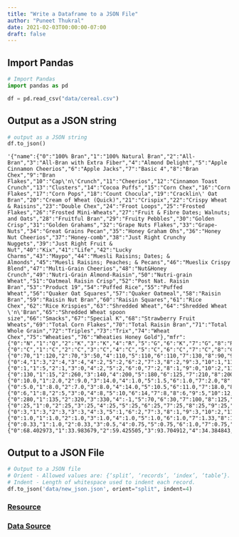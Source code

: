 ```yaml
---
title: "Write a Dataframe to a JSON File"
author: "Puneet Thukral"
date: 2021-02-03T00:00:00-07:00
draft: false
---
```


## Import Pandas


```python
# Import Pandas
import pandas as pd

df = pd.read_csv("data/cereal.csv")
```

## Output as a JSON string


```python
# output as a JSON string
df.to_json()
```




    '{"name":{"0":"100% Bran","1":"100% Natural Bran","2":"All-Bran","3":"All-Bran with Extra Fiber","4":"Almond Delight","5":"Apple Cinnamon Cheerios","6":"Apple Jacks","7":"Basic 4","8":"Bran Chex","9":"Bran Flakes","10":"Cap\'n\'Crunch","11":"Cheerios","12":"Cinnamon Toast Crunch","13":"Clusters","14":"Cocoa Puffs","15":"Corn Chex","16":"Corn Flakes","17":"Corn Pops","18":"Count Chocula","19":"Cracklin\' Oat Bran","20":"Cream of Wheat (Quick)","21":"Crispix","22":"Crispy Wheat & Raisins","23":"Double Chex","24":"Froot Loops","25":"Frosted Flakes","26":"Frosted Mini-Wheats","27":"Fruit & Fibre Dates; Walnuts; and Oats","28":"Fruitful Bran","29":"Fruity Pebbles","30":"Golden Crisp","31":"Golden Grahams","32":"Grape Nuts Flakes","33":"Grape-Nuts","34":"Great Grains Pecan","35":"Honey Graham Ohs","36":"Honey Nut Cheerios","37":"Honey-comb","38":"Just Right Crunchy  Nuggets","39":"Just Right Fruit & Nut","40":"Kix","41":"Life","42":"Lucky Charms","43":"Maypo","44":"Muesli Raisins; Dates; & Almonds","45":"Muesli Raisins; Peaches; & Pecans","46":"Mueslix Crispy Blend","47":"Multi-Grain Cheerios","48":"Nut&Honey Crunch","49":"Nutri-Grain Almond-Raisin","50":"Nutri-grain Wheat","51":"Oatmeal Raisin Crisp","52":"Post Nat. Raisin Bran","53":"Product 19","54":"Puffed Rice","55":"Puffed Wheat","56":"Quaker Oat Squares","57":"Quaker Oatmeal","58":"Raisin Bran","59":"Raisin Nut Bran","60":"Raisin Squares","61":"Rice Chex","62":"Rice Krispies","63":"Shredded Wheat","64":"Shredded Wheat \'n\'Bran","65":"Shredded Wheat spoon size","66":"Smacks","67":"Special K","68":"Strawberry Fruit Wheats","69":"Total Corn Flakes","70":"Total Raisin Bran","71":"Total Whole Grain","72":"Triples","73":"Trix","74":"Wheat Chex","75":"Wheaties","76":"Wheaties Honey Gold"},"mfr":{"0":"N","1":"Q","2":"K","3":"K","4":"R","5":"G","6":"K","7":"G","8":"R","9":"P","10":"Q","11":"G","12":"G","13":"G","14":"G","15":"R","16":"K","17":"K","18":"G","19":"K","20":"N","21":"K","22":"G","23":"R","24":"K","25":"K","26":"K","27":"P","28":"K","29":"P","30":"P","31":"G","32":"P","33":"P","34":"P","35":"Q","36":"G","37":"P","38":"K","39":"K","40":"G","41":"Q","42":"G","43":"A","44":"R","45":"R","46":"K","47":"G","48":"K","49":"K","50":"K","51":"G","52":"P","53":"K","54":"Q","55":"Q","56":"Q","57":"Q","58":"K","59":"G","60":"K","61":"R","62":"K","63":"N","64":"N","65":"N","66":"K","67":"K","68":"N","69":"G","70":"G","71":"G","72":"G","73":"G","74":"R","75":"G","76":"G"},"type":{"0":"C","1":"C","2":"C","3":"C","4":"C","5":"C","6":"C","7":"C","8":"C","9":"C","10":"C","11":"C","12":"C","13":"C","14":"C","15":"C","16":"C","17":"C","18":"C","19":"C","20":"H","21":"C","22":"C","23":"C","24":"C","25":"C","26":"C","27":"C","28":"C","29":"C","30":"C","31":"C","32":"C","33":"C","34":"C","35":"C","36":"C","37":"C","38":"C","39":"C","40":"C","41":"C","42":"C","43":"H","44":"C","45":"C","46":"C","47":"C","48":"C","49":"C","50":"C","51":"C","52":"C","53":"C","54":"C","55":"C","56":"C","57":"H","58":"C","59":"C","60":"C","61":"C","62":"C","63":"C","64":"C","65":"C","66":"C","67":"C","68":"C","69":"C","70":"C","71":"C","72":"C","73":"C","74":"C","75":"C","76":"C"},"calories":{"0":70,"1":120,"2":70,"3":50,"4":110,"5":110,"6":110,"7":130,"8":90,"9":90,"10":120,"11":110,"12":120,"13":110,"14":110,"15":110,"16":100,"17":110,"18":110,"19":110,"20":100,"21":110,"22":100,"23":100,"24":110,"25":110,"26":100,"27":120,"28":120,"29":110,"30":100,"31":110,"32":100,"33":110,"34":120,"35":120,"36":110,"37":110,"38":110,"39":140,"40":110,"41":100,"42":110,"43":100,"44":150,"45":150,"46":160,"47":100,"48":120,"49":140,"50":90,"51":130,"52":120,"53":100,"54":50,"55":50,"56":100,"57":100,"58":120,"59":100,"60":90,"61":110,"62":110,"63":80,"64":90,"65":90,"66":110,"67":110,"68":90,"69":110,"70":140,"71":100,"72":110,"73":110,"74":100,"75":100,"76":110},"protein":{"0":4,"1":3,"2":4,"3":4,"4":2,"5":2,"6":2,"7":3,"8":2,"9":3,"10":1,"11":6,"12":1,"13":3,"14":1,"15":2,"16":2,"17":1,"18":1,"19":3,"20":3,"21":2,"22":2,"23":2,"24":2,"25":1,"26":3,"27":3,"28":3,"29":1,"30":2,"31":1,"32":3,"33":3,"34":3,"35":1,"36":3,"37":1,"38":2,"39":3,"40":2,"41":4,"42":2,"43":4,"44":4,"45":4,"46":3,"47":2,"48":2,"49":3,"50":3,"51":3,"52":3,"53":3,"54":1,"55":2,"56":4,"57":5,"58":3,"59":3,"60":2,"61":1,"62":2,"63":2,"64":3,"65":3,"66":2,"67":6,"68":2,"69":2,"70":3,"71":3,"72":2,"73":1,"74":3,"75":3,"76":2},"fat":{"0":1,"1":5,"2":1,"3":0,"4":2,"5":2,"6":0,"7":2,"8":1,"9":0,"10":2,"11":2,"12":3,"13":2,"14":1,"15":0,"16":0,"17":0,"18":1,"19":3,"20":0,"21":0,"22":1,"23":0,"24":1,"25":0,"26":0,"27":2,"28":0,"29":1,"30":0,"31":1,"32":1,"33":0,"34":3,"35":2,"36":1,"37":0,"38":1,"39":1,"40":1,"41":2,"42":1,"43":1,"44":3,"45":3,"46":2,"47":1,"48":1,"49":2,"50":0,"51":2,"52":1,"53":0,"54":0,"55":0,"56":1,"57":2,"58":1,"59":2,"60":0,"61":0,"62":0,"63":0,"64":0,"65":0,"66":1,"67":0,"68":0,"69":1,"70":1,"71":1,"72":1,"73":1,"74":1,"75":1,"76":1},"sodium":{"0":130,"1":15,"2":260,"3":140,"4":200,"5":180,"6":125,"7":210,"8":200,"9":210,"10":220,"11":290,"12":210,"13":140,"14":180,"15":280,"16":290,"17":90,"18":180,"19":140,"20":80,"21":220,"22":140,"23":190,"24":125,"25":200,"26":0,"27":160,"28":240,"29":135,"30":45,"31":280,"32":140,"33":170,"34":75,"35":220,"36":250,"37":180,"38":170,"39":170,"40":260,"41":150,"42":180,"43":0,"44":95,"45":150,"46":150,"47":220,"48":190,"49":220,"50":170,"51":170,"52":200,"53":320,"54":0,"55":0,"56":135,"57":0,"58":210,"59":140,"60":0,"61":240,"62":290,"63":0,"64":0,"65":0,"66":70,"67":230,"68":15,"69":200,"70":190,"71":200,"72":250,"73":140,"74":230,"75":200,"76":200},"fiber":{"0":10.0,"1":2.0,"2":9.0,"3":14.0,"4":1.0,"5":1.5,"6":1.0,"7":2.0,"8":4.0,"9":5.0,"10":0.0,"11":2.0,"12":0.0,"13":2.0,"14":0.0,"15":0.0,"16":1.0,"17":1.0,"18":0.0,"19":4.0,"20":1.0,"21":1.0,"22":2.0,"23":1.0,"24":1.0,"25":1.0,"26":3.0,"27":5.0,"28":5.0,"29":0.0,"30":0.0,"31":0.0,"32":3.0,"33":3.0,"34":3.0,"35":1.0,"36":1.5,"37":0.0,"38":1.0,"39":2.0,"40":0.0,"41":2.0,"42":0.0,"43":0.0,"44":3.0,"45":3.0,"46":3.0,"47":2.0,"48":0.0,"49":3.0,"50":3.0,"51":1.5,"52":6.0,"53":1.0,"54":0.0,"55":1.0,"56":2.0,"57":2.7,"58":5.0,"59":2.5,"60":2.0,"61":0.0,"62":0.0,"63":3.0,"64":4.0,"65":3.0,"66":1.0,"67":1.0,"68":3.0,"69":0.0,"70":4.0,"71":3.0,"72":0.0,"73":0.0,"74":3.0,"75":3.0,"76":1.0},"carbo":{"0":5.0,"1":8.0,"2":7.0,"3":8.0,"4":14.0,"5":10.5,"6":11.0,"7":18.0,"8":15.0,"9":13.0,"10":12.0,"11":17.0,"12":13.0,"13":13.0,"14":12.0,"15":22.0,"16":21.0,"17":13.0,"18":12.0,"19":10.0,"20":21.0,"21":21.0,"22":11.0,"23":18.0,"24":11.0,"25":14.0,"26":14.0,"27":12.0,"28":14.0,"29":13.0,"30":11.0,"31":15.0,"32":15.0,"33":17.0,"34":13.0,"35":12.0,"36":11.5,"37":14.0,"38":17.0,"39":20.0,"40":21.0,"41":12.0,"42":12.0,"43":16.0,"44":16.0,"45":16.0,"46":17.0,"47":15.0,"48":15.0,"49":21.0,"50":18.0,"51":13.5,"52":11.0,"53":20.0,"54":13.0,"55":10.0,"56":14.0,"57":-1.0,"58":14.0,"59":10.5,"60":15.0,"61":23.0,"62":22.0,"63":16.0,"64":19.0,"65":20.0,"66":9.0,"67":16.0,"68":15.0,"69":21.0,"70":15.0,"71":16.0,"72":21.0,"73":13.0,"74":17.0,"75":17.0,"76":16.0},"sugars":{"0":6,"1":8,"2":5,"3":0,"4":8,"5":10,"6":14,"7":8,"8":6,"9":5,"10":12,"11":1,"12":9,"13":7,"14":13,"15":3,"16":2,"17":12,"18":13,"19":7,"20":0,"21":3,"22":10,"23":5,"24":13,"25":11,"26":7,"27":10,"28":12,"29":12,"30":15,"31":9,"32":5,"33":3,"34":4,"35":11,"36":10,"37":11,"38":6,"39":9,"40":3,"41":6,"42":12,"43":3,"44":11,"45":11,"46":13,"47":6,"48":9,"49":7,"50":2,"51":10,"52":14,"53":3,"54":0,"55":0,"56":6,"57":-1,"58":12,"59":8,"60":6,"61":2,"62":3,"63":0,"64":0,"65":0,"66":15,"67":3,"68":5,"69":3,"70":14,"71":3,"72":3,"73":12,"74":3,"75":3,"76":8},"potass":{"0":280,"1":135,"2":320,"3":330,"4":-1,"5":70,"6":30,"7":100,"8":125,"9":190,"10":35,"11":105,"12":45,"13":105,"14":55,"15":25,"16":35,"17":20,"18":65,"19":160,"20":-1,"21":30,"22":120,"23":80,"24":30,"25":25,"26":100,"27":200,"28":190,"29":25,"30":40,"31":45,"32":85,"33":90,"34":100,"35":45,"36":90,"37":35,"38":60,"39":95,"40":40,"41":95,"42":55,"43":95,"44":170,"45":170,"46":160,"47":90,"48":40,"49":130,"50":90,"51":120,"52":260,"53":45,"54":15,"55":50,"56":110,"57":110,"58":240,"59":140,"60":110,"61":30,"62":35,"63":95,"64":140,"65":120,"66":40,"67":55,"68":90,"69":35,"70":230,"71":110,"72":60,"73":25,"74":115,"75":110,"76":60},"vitamins":{"0":25,"1":0,"2":25,"3":25,"4":25,"5":25,"6":25,"7":25,"8":25,"9":25,"10":25,"11":25,"12":25,"13":25,"14":25,"15":25,"16":25,"17":25,"18":25,"19":25,"20":0,"21":25,"22":25,"23":25,"24":25,"25":25,"26":25,"27":25,"28":25,"29":25,"30":25,"31":25,"32":25,"33":25,"34":25,"35":25,"36":25,"37":25,"38":100,"39":100,"40":25,"41":25,"42":25,"43":25,"44":25,"45":25,"46":25,"47":25,"48":25,"49":25,"50":25,"51":25,"52":25,"53":100,"54":0,"55":0,"56":25,"57":0,"58":25,"59":25,"60":25,"61":25,"62":25,"63":0,"64":0,"65":0,"66":25,"67":25,"68":25,"69":100,"70":100,"71":100,"72":25,"73":25,"74":25,"75":25,"76":25},"shelf":{"0":3,"1":3,"2":3,"3":3,"4":3,"5":1,"6":2,"7":3,"8":1,"9":3,"10":2,"11":1,"12":2,"13":3,"14":2,"15":1,"16":1,"17":2,"18":2,"19":3,"20":2,"21":3,"22":3,"23":3,"24":2,"25":1,"26":2,"27":3,"28":3,"29":2,"30":1,"31":2,"32":3,"33":3,"34":3,"35":2,"36":1,"37":1,"38":3,"39":3,"40":2,"41":2,"42":2,"43":2,"44":3,"45":3,"46":3,"47":1,"48":2,"49":3,"50":3,"51":3,"52":3,"53":3,"54":3,"55":3,"56":3,"57":1,"58":2,"59":3,"60":3,"61":1,"62":1,"63":1,"64":1,"65":1,"66":2,"67":1,"68":2,"69":3,"70":3,"71":3,"72":3,"73":2,"74":1,"75":1,"76":1},"weight":{"0":1.0,"1":1.0,"2":1.0,"3":1.0,"4":1.0,"5":1.0,"6":1.0,"7":1.33,"8":1.0,"9":1.0,"10":1.0,"11":1.0,"12":1.0,"13":1.0,"14":1.0,"15":1.0,"16":1.0,"17":1.0,"18":1.0,"19":1.0,"20":1.0,"21":1.0,"22":1.0,"23":1.0,"24":1.0,"25":1.0,"26":1.0,"27":1.25,"28":1.33,"29":1.0,"30":1.0,"31":1.0,"32":1.0,"33":1.0,"34":1.0,"35":1.0,"36":1.0,"37":1.0,"38":1.0,"39":1.3,"40":1.0,"41":1.0,"42":1.0,"43":1.0,"44":1.0,"45":1.0,"46":1.5,"47":1.0,"48":1.0,"49":1.33,"50":1.0,"51":1.25,"52":1.33,"53":1.0,"54":0.5,"55":0.5,"56":1.0,"57":1.0,"58":1.33,"59":1.0,"60":1.0,"61":1.0,"62":1.0,"63":0.83,"64":1.0,"65":1.0,"66":1.0,"67":1.0,"68":1.0,"69":1.0,"70":1.5,"71":1.0,"72":1.0,"73":1.0,"74":1.0,"75":1.0,"76":1.0},"cups":{"0":0.33,"1":1.0,"2":0.33,"3":0.5,"4":0.75,"5":0.75,"6":1.0,"7":0.75,"8":0.67,"9":0.67,"10":0.75,"11":1.25,"12":0.75,"13":0.5,"14":1.0,"15":1.0,"16":1.0,"17":1.0,"18":1.0,"19":0.5,"20":1.0,"21":1.0,"22":0.75,"23":0.75,"24":1.0,"25":0.75,"26":0.8,"27":0.67,"28":0.67,"29":0.75,"30":0.88,"31":0.75,"32":0.88,"33":0.25,"34":0.33,"35":1.0,"36":0.75,"37":1.33,"38":1.0,"39":0.75,"40":1.5,"41":0.67,"42":1.0,"43":1.0,"44":1.0,"45":1.0,"46":0.67,"47":1.0,"48":0.67,"49":0.67,"50":1.0,"51":0.5,"52":0.67,"53":1.0,"54":1.0,"55":1.0,"56":0.5,"57":0.67,"58":0.75,"59":0.5,"60":0.5,"61":1.13,"62":1.0,"63":1.0,"64":0.67,"65":0.67,"66":0.75,"67":1.0,"68":1.0,"69":1.0,"70":1.0,"71":1.0,"72":0.75,"73":1.0,"74":0.67,"75":1.0,"76":0.75},"rating":{"0":68.402973,"1":33.983679,"2":59.425505,"3":93.704912,"4":34.384843,"5":29.509541,"6":33.174094,"7":37.038562,"8":49.120253,"9":53.313813,"10":18.042851,"11":50.764999,"12":19.823573,"13":40.400208,"14":22.736446,"15":41.445019,"16":45.863324,"17":35.782791,"18":22.396513,"19":40.448772,"20":64.533816,"21":46.895644,"22":36.176196,"23":44.330856,"24":32.207582,"25":31.435973,"26":58.345141,"27":40.917047,"28":41.015492,"29":28.025765,"30":35.252444,"31":23.804043,"32":52.076897,"33":53.371007,"34":45.811716,"35":21.871292,"36":31.072217,"37":28.742414,"38":36.523683,"39":36.471512,"40":39.241114,"41":45.328074,"42":26.734515,"43":54.850917,"44":37.136863,"45":34.139765,"46":30.313351,"47":40.105965,"48":29.924285,"49":40.69232,"50":59.642837,"51":30.450843,"52":37.840594,"53":41.50354,"54":60.756112,"55":63.005645,"56":49.511874,"57":50.828392,"58":39.259197,"59":39.7034,"60":55.333142,"61":41.998933,"62":40.560159,"63":68.235885,"64":74.472949,"65":72.801787,"66":31.230054,"67":53.131324,"68":59.363993,"69":38.839746,"70":28.592785,"71":46.658844,"72":39.106174,"73":27.753301,"74":49.787445,"75":51.592193,"76":36.187559}}'



## Output to a JSON File


```python
# Output to a JSON file
# Orient - Allowed values are: {‘split’, ‘records’, ‘index’, ‘table’}.
# Indent - Length of whitespace used to indent each record.
df.to_json('data/new_json.json', orient="split", indent=4)
```

### [Resource](https://pandas.pydata.org/pandas-docs/stable/reference/api/pandas.DataFrame.to_json.html)
### [Data Source](https://www.kaggle.com/crawford/80-cereals)
